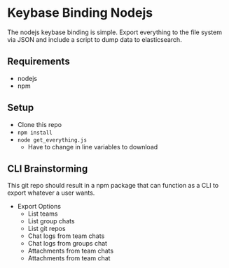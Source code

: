 # Keybase Binding Nodejs

The nodejs keybase binding is simple. Export everything to the file system via JSON and include a script to dump data to elasticsearch.

## Requirements

* nodejs
* npm

## Setup

* Clone this repo
* `npm install`
* `node get_everything.js`
  * Have to change in line variables to download

## CLI Brainstorming

This git repo should result in a npm package that can function as a CLI to export whatever a user wants.

* Export Options
  * List teams
  * List group chats
  * List git repos
  * Chat logs from team chats
  * Chat logs from groups chat
  * Attachments from team chats 
  * Attachments from team chat
